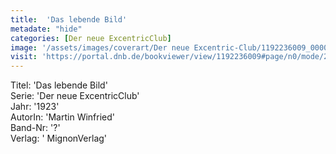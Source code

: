 ```yaml
---
title:  'Das lebende Bild'
metadate: "hide"
categories: [Der neue ExcentricClub]
image: '/assets/images/coverart/Der neue Excentric-Club/1192236009_00000010.jpg'
visit: 'https://portal.dnb.de/bookviewer/view/1192236009#page/n0/mode/2up'
---
```

Titel: 'Das lebende Bild' <br>
Serie: 'Der neue ExcentricClub' <br>
Jahr: '1923' <br>
AutorIn: 'Martin Winfried' <br>
Band-Nr: '?' <br>
Verlag: ' MignonVerlag'